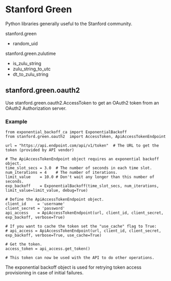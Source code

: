 # Stanford Green

Python libraries generally useful to the Stanford community.

stanford.green
  - random_uid

stanford.green.zulutime
  - is_zulu_string
  - zulu_string_to_utc
  - dt_to_zulu_string


## stanford.green.oauth2

Use stanford.green.oauth2.AccessToken to get an OAuth2 token from an
OAuth2 Authorization server.

### Example
```
from exponential_backoff_ca import ExponentialBackoff
from stanford.green.oauth2  import AccessToken, ApiAccessTokenEndpoint

url = "https://api.endpoint.com/api/v1/token"  # The URL to get the token (provided by API vendor)

# The ApiAccessTokenEndpoint object requires an exponential backoff object.
time_slot_secs = 3.0  # The number of seconds in each time slot.
num_iterations = 4    # The number of iterations.
limit_value    = 10.0 # Don't wait any longer than this number of seconds.
exp_backoff    = ExponentialBackoff(time_slot_secs, num_iterations, limit_value=limit_value, debug=True)

# Define the ApiAccessTokenEndpoint object.
client_id     = 'username'
client_secret = 'password'
api_access    = ApiAccessTokenEndpoint(url, client_id, client_secret, exp_backoff, verbose=True)

# If you want to cache the token set the "use_cache" flag to True:
# api_access = ApiAccessTokenEndpoint(url, client_id, client_secret, exp_backoff, verbose=True, use_cache=True)

# Get the token.
access_token = api_access.get_token()

# This token can now be used with the API to do other operations.
```

The exponential backoff object is used for retrying token access provisioning in
case of initial failures.
